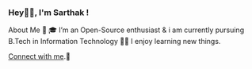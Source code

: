 ### Hey👋🏻, I'm Sarthak !

About Me 🚀
🎓 I’m an Open-Source enthusiast & i am currently pursuing B.Tech in Information Technology
👨‍💻 I enjoy learning new things.


[Connect with me](https://bio.link/sarthak_kinge).💬
